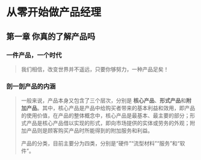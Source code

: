 # 从零开始做产品经理

## 第一章 你真的了解产品吗

### 一件产品，一个时代

> 我们相信，改变世界并不遥远，只要你够努力，一种产品足矣！

### 剖一剖产品的内涵

> 一般来说，产品本身又包含了三个层次，分别是 **核心产品**、**形式产品**和**附加产品**。其中，核心产品是产品中给购买者带来的基本利益和效用，即产品的使用价值，在产品的整体概念中，核心产品是最基本、最主要的部分；形式产品是核心产品借以实现的形式，即向市场提供的实体或劳务的外观；附加产品则是顾客购买产品时所能得到的附加服务和利益。
>
> 产品的分类，目前主要分为四类，分别是“硬件”“流型材料”“服务”和“软件”。

